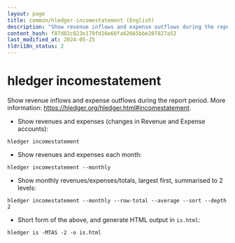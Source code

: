 ```yaml
---
layout: page
title: common/hledger-incomestatement (English)
description: "Show revenue inflows and expense outflows during the report period."
content_hash: f87d82c823e179fd16e66fa62665bbe207827a52
last_modified_at: 2024-05-25
tldri18n_status: 2
---
```

# hledger incomestatement

Show revenue inflows and expense outflows during the report period.
More information: <https://hledger.org/hledger.html#incomestatement>.

- Show revenues and expenses (changes in Revenue and Expense accounts):

`hledger incomestatement`

- Show revenues and expenses each month:

`hledger incomestatement --monthly`

- Show monthly revenues/expenses/totals, largest first, summarised to 2 levels:

`hledger incomestatement --monthly --row-total --average --sort --depth 2`

- Short form of the above, and generate HTML output in `is.html`:

`hledger is -MTAS -2 -o is.html`
